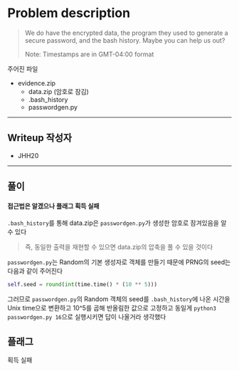 # Problem description

> We do have the encrypted data, the program they used to generate a secure password, and the bash history. Maybe you can help us out?
>
> Note: Timestamps are in GMT-04:00 format

주어진 파일
- evidence.zip
  - data.zip (암호로 잠김)
  - .bash_history
  - passwordgen.py

---

## Writeup 작성자

- JHH20

---

## 풀이

#### 접근법은 알겠으나 플래그 획득 실패

`.bash_history`를 통해 data.zip은 `passwordgen.py`가 생성한 암호로 잠겨있음을 알 수 있다
> 즉, 동일한 출력을 재현할 수 있으면 data.zip의 압축을 풀 수 있을 것이다

`passwordgen.py`는 Random의 기본 생성자로 객체를 만들기 때문에 PRNG의 seed는 다음과 같이 주어진다
```python
self.seed = round(int(time.time() * (10 ** 5)))
```

그러므로 `passwordgen.py`의 Random 객체의 seed를 `.bash_history`에 나온 시간을 Unix time으로 변환하고 10^5를 곱해 반올림한 값으로 고정하고 동일게 `python3 passwordgen.py 16`으로 실행시키면 답이 나올거라 생각했다

## 플래그

획득 실패